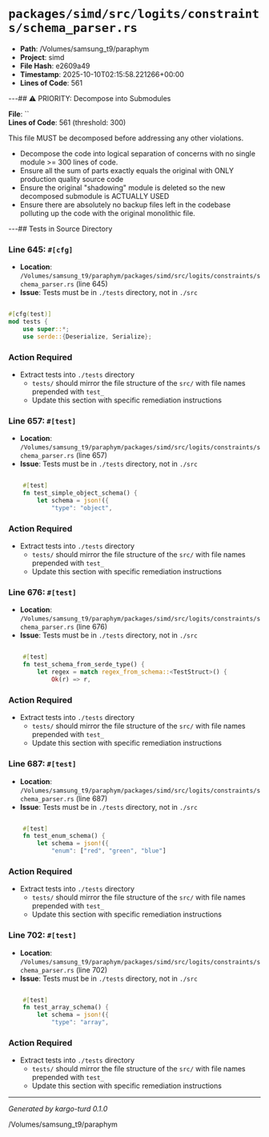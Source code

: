 # `packages/simd/src/logits/constraints/schema_parser.rs`

- **Path**: /Volumes/samsung_t9/paraphym
- **Project**: simd
- **File Hash**: e2609a49  
- **Timestamp**: 2025-10-10T02:15:58.221266+00:00  
- **Lines of Code**: 561

---## ⚠️ PRIORITY: Decompose into Submodules

**File**: ``  
**Lines of Code**: 561 (threshold: 300)

This file MUST be decomposed before addressing any other violations.

- Decompose the code into logical separation of concerns with no single module >= 300 lines of code. 
- Ensure all the sum of parts exactly equals the original with ONLY production quality source code
- Ensure the original "shadowing" module is deleted so the new decomposed submodule is ACTUALLY USED
- Ensure there are absolutely no backup files left in the codebase polluting up the code with the original monolithic file.

---## Tests in Source Directory


### Line 645: `#[cfg]`

- **Location**: `/Volumes/samsung_t9/paraphym/packages/simd/src/logits/constraints/schema_parser.rs` (line 645)
- **Issue**: Tests must be in `./tests` directory, not in `./src`

```rust

#[cfg(test)]
mod tests {
    use super::*;
    use serde::{Deserialize, Serialize};
```

### Action Required

- Extract tests into `./tests` directory
  - `tests/` should mirror the file structure of the `src/` with file names prepended with `test_`
  - Update this section with specific remediation instructions
  


### Line 657: `#[test]`

- **Location**: `/Volumes/samsung_t9/paraphym/packages/simd/src/logits/constraints/schema_parser.rs` (line 657)
- **Issue**: Tests must be in `./tests` directory, not in `./src`

```rust

    #[test]
    fn test_simple_object_schema() {
        let schema = json!({
            "type": "object",
```

### Action Required

- Extract tests into `./tests` directory
  - `tests/` should mirror the file structure of the `src/` with file names prepended with `test_`
  - Update this section with specific remediation instructions
  


### Line 676: `#[test]`

- **Location**: `/Volumes/samsung_t9/paraphym/packages/simd/src/logits/constraints/schema_parser.rs` (line 676)
- **Issue**: Tests must be in `./tests` directory, not in `./src`

```rust

    #[test]
    fn test_schema_from_serde_type() {
        let regex = match regex_from_schema::<TestStruct>() {
            Ok(r) => r,
```

### Action Required

- Extract tests into `./tests` directory
  - `tests/` should mirror the file structure of the `src/` with file names prepended with `test_`
  - Update this section with specific remediation instructions
  


### Line 687: `#[test]`

- **Location**: `/Volumes/samsung_t9/paraphym/packages/simd/src/logits/constraints/schema_parser.rs` (line 687)
- **Issue**: Tests must be in `./tests` directory, not in `./src`

```rust

    #[test]
    fn test_enum_schema() {
        let schema = json!({
            "enum": ["red", "green", "blue"]
```

### Action Required

- Extract tests into `./tests` directory
  - `tests/` should mirror the file structure of the `src/` with file names prepended with `test_`
  - Update this section with specific remediation instructions
  


### Line 702: `#[test]`

- **Location**: `/Volumes/samsung_t9/paraphym/packages/simd/src/logits/constraints/schema_parser.rs` (line 702)
- **Issue**: Tests must be in `./tests` directory, not in `./src`

```rust

    #[test]
    fn test_array_schema() {
        let schema = json!({
            "type": "array",
```

### Action Required

- Extract tests into `./tests` directory
  - `tests/` should mirror the file structure of the `src/` with file names prepended with `test_`
  - Update this section with specific remediation instructions
  

---

*Generated by kargo-turd 0.1.0*

/Volumes/samsung_t9/paraphym